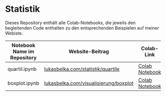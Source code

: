 # Statistik

Dieses Repository enthält alle Colab-Notebooks, die jeweils den begleitenden Code enthalten zu den entsprechenden Beispielen auf meiner Webiste.

| Notebook Name im Repository | Website-Beitrag | Colab-Link|
| --- | ----------- | ---- |
| quartil.ipynb | [lukasbelka.com/statistik/quartile](https://www.lukasbelka.com/statistik/quartil) | [Colab Notebook](https://colab.research.google.com/drive/1d6RjSwksFePQEpXugy-ldLy79HlPYyaE?usp=sharing) |
| boxplot.ipynb | [lukasbelka.com/visualisierung/boxplot](https://www.lukasbelka.com/visualisierung/boxplot) | [Colab Notebook](https://colab.research.google.com/drive/1d-nIPXfKacjjd5APx8OuQKVEwYQn-14q?usp=sharing) |
